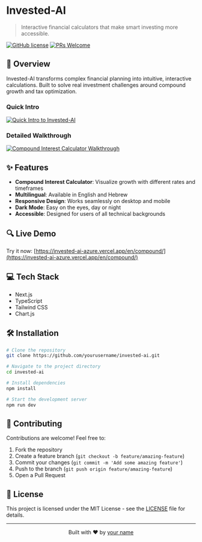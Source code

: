 # Invested-AI

> Interactive financial calculators that make smart investing more accessible.

[![GitHub license](https://img.shields.io/github/license/yourusername/invested-ai)](https://github.com/yourusername/invested-ai/blob/main/LICENSE)
[![PRs Welcome](https://img.shields.io/badge/PRs-welcome-brightgreen.svg)](https://github.com/yourusername/invested-ai/pulls)

## 🚀 Overview

Invested-AI transforms complex financial planning into intuitive, interactive calculations. Built to solve real investment challenges around compound growth and tax optimization.

### Quick Intro
<!-- Add your quick intro video here -->
[![Quick Intro to Invested-AI](https://img.shields.io/badge/Watch-Quick%20Intro-red?style=for-the-badge&logo=youtube)](https://www.youtube.com/watch?v=J7ExqZrhhec)

### Detailed Walkthrough
<!-- Add your walkthrough video here -->
[![Compound Interest Calculator Walkthrough](https://img.shields.io/badge/Watch-Detailed%20Walkthrough-red?style=for-the-badge&logo=youtube)](https://www.youtube.com/watch?v=vWkmQNZXKrI)

## ✨ Features

- **Compound Interest Calculator**: Visualize growth with different rates and timeframes
- **Multilingual**: Available in English and Hebrew
- **Responsive Design**: Works seamlessly on desktop and mobile
- **Dark Mode**: Easy on the eyes, day or night
- **Accessible**: Designed for users of all technical backgrounds

## 🔍 Live Demo

Try it now: [https://invested-ai-azure.vercel.app/en/compound/](https://invested-ai-azure.vercel.app/en/compound/)

## 💻 Tech Stack

- Next.js
- TypeScript
- Tailwind CSS
- Chart.js

## 🛠️ Installation

```bash
# Clone the repository
git clone https://github.com/yourusername/invested-ai.git

# Navigate to the project directory
cd invested-ai

# Install dependencies
npm install

# Start the development server
npm run dev
```

## 🤝 Contributing

Contributions are welcome! Feel free to:

1. Fork the repository
2. Create a feature branch (`git checkout -b feature/amazing-feature`)
3. Commit your changes (`git commit -m 'Add some amazing feature'`)
4. Push to the branch (`git push origin feature/amazing-feature`)
5. Open a Pull Request

## 📝 License

This project is licensed under the MIT License - see the [LICENSE](LICENSE) file for details.

---

<p align="center">
  Built with ❤️ by <a href="https://github.com/yourusername">your name</a>
</p>
